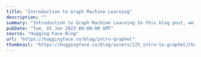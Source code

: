 ```yaml
---
title: "Introduction to Graph Machine Learning"
description: ""
summary: "Introduction to Graph Machine Learning In this blog post, we cover the basics of graph machine learn..."
pubDate: "Tue, 03 Jan 2023 00:00:00 GMT"
source: "Hugging Face Blog"
url: "https://huggingface.co/blog/intro-graphml"
thumbnail: "https://huggingface.co/blog/assets/125_intro-to-graphml/thumbnail.png"
---
```


